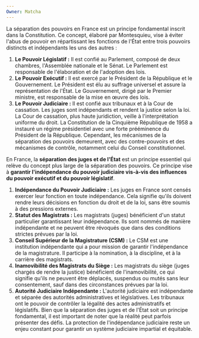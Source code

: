 ```yaml
---
Owner: Matcha
---
```

La séparation des pouvoirs en France est un principe fondamental inscrit dans la Constitution. Ce concept, élaboré par Montesquieu, vise à éviter l'abus de pouvoir en répartissant les fonctions de l'État entre trois pouvoirs distincts et indépendants les uns des autres :
1. **Le Pouvoir Législatif :** Il est confié au Parlement, composé de deux chambres, l'Assemblée nationale et le Sénat. Le Parlement est responsable de l'élaboration et de l'adoption des lois.
2. **Le Pouvoir Exécutif :** Il est exercé par le Président de la République et le Gouvernement. Le Président est élu au suffrage universel et assure la représentation de l'État. Le Gouvernement, dirigé par le Premier ministre, est responsable de la mise en œuvre des lois.
3. **Le Pouvoir Judiciaire :** Il est confié aux tribunaux et à la Cour de cassation. Les juges sont indépendants et rendent la justice selon la loi. La Cour de cassation, plus haute juridiction, veille à l'interprétation uniforme du droit.
La Constitution de la Cinquième République de 1958 a instauré un régime présidentiel avec une forte prééminence du Président de la République. Cependant, les mécanismes de la séparation des pouvoirs demeurent, avec des contre-pouvoirs et des mécanismes de contrôle, notamment celui du Conseil constitutionnel.
  
  
En France, la **séparation des juges et de l'État** est un principe essentiel qui relève du concept plus large de la séparation des pouvoirs. Ce principe vise à **garantir l'indépendance du pouvoir judiciaire vis-à-vis des influences du pouvoir exécutif et du pouvoir législatif**.
1. **Indépendance du Pouvoir Judiciaire :** Les juges en France sont censés exercer leur fonction en toute indépendance. Cela signifie qu'ils doivent rendre leurs décisions en fonction du droit et de la loi, sans être soumis à des pressions externes.
2. **Statut des Magistrats :** Les magistrats (juges) bénéficient d'un statut particulier garantissant leur indépendance. Ils sont nommés de manière indépendante et ne peuvent être révoqués que dans des conditions strictes prévues par la loi.
3. **Conseil Supérieur de la Magistrature (CSM) :** Le CSM est une institution indépendante qui a pour mission de garantir l'indépendance de la magistrature. Il participe à la nomination, à la discipline, et à la carrière des magistrats.
4. **Inamovibilité des Magistrats du Siège :** Les magistrats du siège (juges chargés de rendre la justice) bénéficient de l'inamovibilité, ce qui signifie qu'ils ne peuvent être déplacés, suspendus ou mutés sans leur consentement, sauf dans des circonstances prévues par la loi.
5. **Autorité Judiciaire Indépendante :** L'autorité judiciaire est indépendante et séparée des autorités administratives et législatives. Les tribunaux ont le pouvoir de contrôler la légalité des actes administratifs et législatifs.
Bien que la séparation des juges et de l'État soit un principe fondamental, il est important de noter que la réalité peut parfois présenter des défis. La protection de l'indépendance judiciaire reste un enjeu constant pour garantir un système judiciaire impartial et équitable.